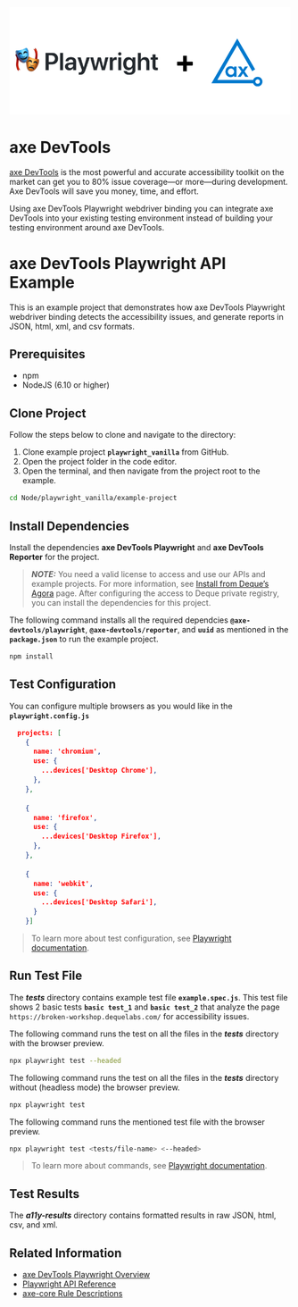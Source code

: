 ![logo](./docs/logo.png)

# axe DevTools

[axe DevTools](https://www.deque.com/axe/devtools/) is the most powerful and accurate accessibility toolkit on the market can get you to 80% issue coverage—or more—during development. Axe DevTools will save you money, time, and effort.

Using axe DevTools Playwright webdriver binding you can integrate axe DevTools into your existing testing environment instead of building your testing environment around axe DevTools.

# axe DevTools Playwright API Example

This is an example project that demonstrates how axe DevTools Playwright webdriver binding detects the accessibility issues, and generate reports in JSON, html, xml, and csv formats.

## Prerequisites
- npm
- NodeJS (6.10 or higher)

## Clone Project

Follow the steps below to clone and navigate to the directory:
1. Clone example project **`playwright_vanilla`** from GitHub.
2. Open the project folder in the code editor.
3. Open the terminal, and then navigate from the project root to the example.

```sh
cd Node/playwright_vanilla/example-project
```

## Install Dependencies

Install the dependencies **axe DevTools Playwright** and **axe DevTools Reporter** for the project.

> **_NOTE:_**
>You need a valid license to access and use our APIs and example projects. For more information, see [Install from Deque’s Agora](https://docs.deque.com/devtools-html/4.0.0/en/node-pl-install-agora) page. After configuring the access to Deque private registry, you can install the dependencies for this project.

The following command installs all the required dependcies **`@axe-devtools/playwright`**, **`@axe-devtools/reporter`**, and **`uuid`** as mentioned in the **`package.json`** to run the example project.

```sh
npm install
```

## Test Configuration

You can configure multiple browsers as you would like in the **`playwright.config.js`**

```json
  projects: [
    {
      name: 'chromium',
      use: {
        ...devices['Desktop Chrome'],
      },
    },

    {
      name: 'firefox',
      use: {
        ...devices['Desktop Firefox'],
      },
    },

    {
      name: 'webkit',
      use: {
        ...devices['Desktop Safari'],
      }
    }]
```

>To learn more about test configuration, see [Playwright documentation](https://playwright.dev/docs/test-configuration).

## Run Test File

The **_tests_** directory contains example test file **`example.spec.js`**. This test file shows 2 basic tests **`basic test_1`** and **`basic test_2`** that analyze the page `https://broken-workshop.dequelabs.com/` for accessibility issues.

The following command runs the test on all the files in the **_tests_** directory with the browser preview.

```sh
npx playwright test --headed
```

The following command runs the test on all the files in the **_tests_** directory without (headless mode) the browser preview.

```sh
npx playwright test
```

The following command runs the mentioned test file with the browser preview.

```sh
npx playwright test <tests/file-name> <--headed>
```

>To learn more about commands, see [Playwright documentation](https://playwright.dev/docs/test-cli).

## Test Results

The **_a11y-results_** directory contains formatted results in raw JSON, html, csv, and xml.


## Related Information

- [axe DevTools Playwright Overview](https://docs.deque.com/devtools-html/4.0.0/en/node-pl-overview)
- [Playwright API Reference](https://docs.deque.com/devtools-html/4.0.0/en/node-pl-ref-overview)
- [axe-core Rule Descriptions](https://github.com/dequelabs/axe-core/blob/master/doc/rule-descriptions.md)
